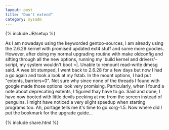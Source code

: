 ```yaml
---
layout: post
title: "Don't extend"
category: sysadm
---
```

{% include JB/setup %}

As I am nowadays using the keyworded gentoo-sources, I am already
using the 2.6.29 kernel with promised updated ext4 stuff and some more
goodies. However, after doing my normal upgrading routine with make
oldconfig and sifting through all the new options, running my 'build
kernel and drivers'-script, my system wouldn't boot =|. Unable to
remount read-write dmesg said. A wee bit stumped, I went back to
2.6.28 for a few days but now I had a go again and took a look at my
fstab. In the mount options, I had put "extents, barriers=0". Not sure
why since none of the threads I found with google made those options
look very promising. Particularly, when I found a note about
deprecating extents, I figured thay have to go.  Said and done, I have
now booted with little devils peeking at me from the screen instead of
penguins. I might have noticed a very slight speedup when starting
programs too.  Ah, portage tells me it's time to go xorg-1.5. Now
where did I put the bookmark for the upgrade guide...

{% include share.html %}
